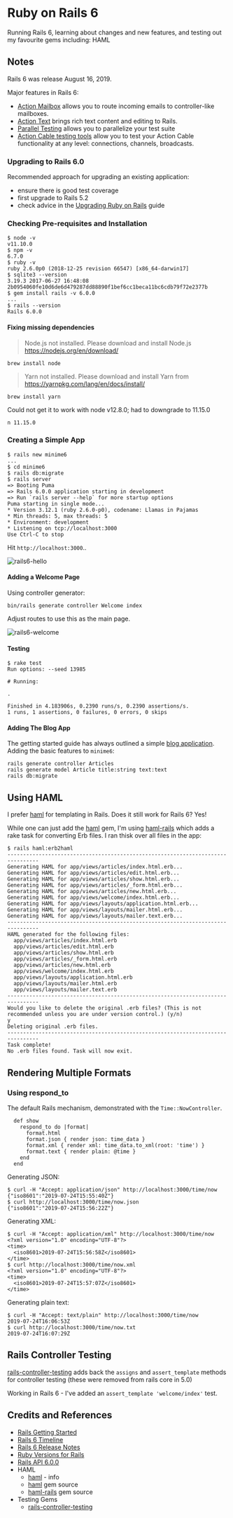 # Ruby on Rails 6

Running Rails 6, learning about changes and new features, and testing out my favourite gems including: HAML

## Notes

Rails 6 was release August 16, 2019.

Major features in Rails 6:

* [Action Mailbox](https://github.com/rails/rails/tree/6-0-stable/actionmailbox) allows you to route incoming emails to controller-like mailboxes.
* [Action Text](https://github.com/rails/rails/tree/6-0-stable/actiontext) brings rich text content and editing to Rails.
* [Parallel Testing](https://edgeguides.rubyonrails.org/testing.html#parallel-testing) allows you to parallelize your test suite
* [Action Cable testing tools](https://edgeguides.rubyonrails.org/testing.html#testing-action-cable) allow you to test your Action Cable functionality at any level: connections, channels, broadcasts.

### Upgrading to Rails 6.0

Recommended approach for upgrading an existing application:

* ensure there is good test coverage
* first upgrade to Rails 5.2
* check advice in the [Upgrading Ruby on Rails](https://edgeguides.rubyonrails.org/upgrading_ruby_on_rails.html#upgrading-from-rails-5-2-to-rails-6-0) guide


### Checking Pre-requisites and Installation

```
$ node -v
v11.10.0
$ npm -v
6.7.0
$ ruby -v
ruby 2.6.0p0 (2018-12-25 revision 66547) [x86_64-darwin17]
$ sqlite3 --version
3.19.3 2017-06-27 16:48:08 2b0954060fe10d6de6d479287dd88890f1bef6cc1beca11bc6cdb79f72e2377b
$ gem install rails -v 6.0.0
...
$ rails --version
Rails 6.0.0
```


#### Fixing missing dependencies

> Node.js not installed. Please download and install Node.js https://nodejs.org/en/download/

`brew install node`


> Yarn not installed. Please download and install Yarn from https://yarnpkg.com/lang/en/docs/install/

`brew install yarn`

Could not get it to work with node v12.8.0; had to downgrade to 11.15.0

```
n 11.15.0
```

### Creating a Simple App

```
$ rails new minime6
...
$ cd minime6
$ rails db:migrate
$ rails server
=> Booting Puma
=> Rails 6.0.0 application starting in development
=> Run `rails server --help` for more startup options
Puma starting in single mode...
* Version 3.12.1 (ruby 2.6.0-p0), codename: Llamas in Pajamas
* Min threads: 5, max threads: 5
* Environment: development
* Listening on tcp://localhost:3000
Use Ctrl-C to stop
```

Hit `http://localhost:3000`..

![rails6-hello](./assets/rails6-hello.png)


#### Adding a Welcome Page

Using controller generator:

```
bin/rails generate controller Welcome index
```

Adjust routes to use this as the main page.

![rails6-welcome](./assets/rails6-welcome.png)


#### Testing

```
$ rake test
Run options: --seed 13985

# Running:

.

Finished in 4.183906s, 0.2390 runs/s, 0.2390 assertions/s.
1 runs, 1 assertions, 0 failures, 0 errors, 0 skips
```


#### Adding The Blog App

The getting started guide has always outlined a simple [blog application](https://guides.rubyonrails.org/getting_started.html#creating-the-blog-application).
Adding the basic features to `minime6`:

```
rails generate controller Articles
rails generate model Article title:string text:text
rails db:migrate
```

## Using HAML

I prefer [haml](http://haml.info/) for templating in Rails. Does it still work for Rails 6? Yes!

While one can just add the [haml](https://github.com/haml/haml) gem, I'm using
[haml-rails](https://github.com/haml/haml-rails) which adds a rake task for converting Erb files.
I ran thisk over all files in the app:

```
$ rails haml:erb2haml
--------------------------------------------------------------------------------
Generating HAML for app/views/articles/index.html.erb...
Generating HAML for app/views/articles/edit.html.erb...
Generating HAML for app/views/articles/show.html.erb...
Generating HAML for app/views/articles/_form.html.erb...
Generating HAML for app/views/articles/new.html.erb...
Generating HAML for app/views/welcome/index.html.erb...
Generating HAML for app/views/layouts/application.html.erb...
Generating HAML for app/views/layouts/mailer.html.erb...
Generating HAML for app/views/layouts/mailer.text.erb...
--------------------------------------------------------------------------------
HAML generated for the following files:
  app/views/articles/index.html.erb
  app/views/articles/edit.html.erb
  app/views/articles/show.html.erb
  app/views/articles/_form.html.erb
  app/views/articles/new.html.erb
  app/views/welcome/index.html.erb
  app/views/layouts/application.html.erb
  app/views/layouts/mailer.html.erb
  app/views/layouts/mailer.text.erb
--------------------------------------------------------------------------------
Would you like to delete the original .erb files? (This is not recommended unless you are under version control.) (y/n)
y
Deleting original .erb files.
--------------------------------------------------------------------------------
Task complete!
No .erb files found. Task will now exit.
```


## Rendering Multiple Formats

### Using respond_to

The default Rails mechanism, demonstrated with the `Time::NowController`.

```
  def show
    respond_to do |format|
      format.html
      format.json { render json: time_data }
      format.xml { render xml: time_data.to_xml(root: 'time') }
      format.text { render plain: @time }
    end
  end
```

Generating JSON:

```
$ curl -H "Accept: application/json" http://localhost:3000/time/now
{"iso8601":"2019-07-24T15:55:40Z"}
$ curl http://localhost:3000/time/now.json
{"iso8601":"2019-07-24T15:56:22Z"}
```

Generating XML:

```
$ curl -H "Accept: application/xml" http://localhost:3000/time/now
<?xml version="1.0" encoding="UTF-8"?>
<time>
  <iso8601>2019-07-24T15:56:58Z</iso8601>
</time>
$ curl http://localhost:3000/time/now.xml
<?xml version="1.0" encoding="UTF-8"?>
<time>
  <iso8601>2019-07-24T15:57:07Z</iso8601>
</time>
```

Generating plain text:

```
$ curl -H "Accept: text/plain" http://localhost:3000/time/now
2019-07-24T16:06:53Z
$ curl http://localhost:3000/time/now.txt
2019-07-24T16:07:29Z
```

## Rails Controller Testing

[rails-controller-testing](https://github.com/rails/rails-controller-testing) adds back
the `assigns` and `assert_template` methods for controller testing (these were removed from rails core in 5.0)

Working in Rails 6 - I've added an `assert_template 'welcome/index'` test.


## Credits and References

* [Rails Getting Started](https://guides.rubyonrails.org/getting_started.html)
* [Rails 6 Timeline](https://weblog.rubyonrails.org/2018/12/20/timeline-for-the-release-of-Rails-6-0/)
* [Rails 6 Release Notes](https://edgeguides.rubyonrails.org/6_0_release_notes.html)
* [Ruby Versions for Rails](https://guides.rubyonrails.org/upgrading_ruby_on_rails.html#ruby-versions)
* [Rails API 6.0.0](https://api.rubyonrails.org/v6.0.0/)
* HAML
  * [haml](http://haml.info/) - info
  * [haml](https://github.com/haml/haml) gem source
  * [haml-rails](https://github.com/haml/haml-rails) gem source
* Testing Gems
  * [rails-controller-testing](https://github.com/rails/rails-controller-testing)
